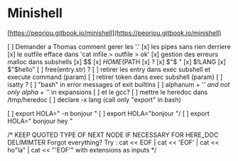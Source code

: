 # Minishell

[https://peoriou.gitbook.io/minishell](https://peoriou.gitbook.io/minishell)

[ ] Demander a Thomas comment gerer les '.'
[x] les pipes sans rien derriere
[x] le outfile efface dans 'cat infile > outfile > ok'
[x] gestion des erreurs malloc dans subshells
[x] $$
[x] ${HOME}${PATH
[x] ?
[x] $"$ "
[x] $!LANG
[x] $"$hello"
[ ] free(entry.str) ?
[ ] retirer les entry dans exec subshell et execute command (param)
[ ] retirer token dans exec subshell (param)
[ ] isatty ?
[ ] "bash" in error messages of exit builtins
[ ] alphanum + '_' and not only alpha + '_' in expansions
[ ] et le gcc?
[ ] mettre le heredoc dans /tmp/heredoc
[ ] declare -x lang (call only "export" in bash)

[ ] export HOLA="   -n bonjour   "
[ ] export HOLA="bonjour    "/
[ ] export HOLA="  bonjour  hey  "


/*
	KEEP QUOTED TYPE OF NEXT NODE IF NECESSARY FOR HERE_DOC DELIMIMTER
	Forgot everything?
	Try : cat << EOF | cat << 'EOF' | cat << ho"la" | cat << "'EOF'"
	with extensions as inputs
*/
